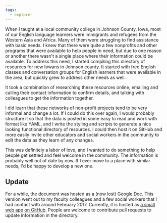 ```yaml
---
tags:
  - explorer
---
```

When I taught at a local community college in Johnson County, Iowa, most of our English language learners were immigrants and refugees from the Western Asia and Africa. Many of them were struggling to find assistance with basic needs. I knew that there were quite a few nonprofits and other programs that were available to help people in need, but due to one reason or another there wasn't a single place where their information could be available. To address this need, I started compiling this directory of resources for new Iowans in Johnson county. It started with free English classes and conversation groups for English learners that were available in the area, but quickly grew to address other needs as well.

It took a combination of researching these resources online, emailing and calling their contact information to confirm details, and talking with colleagues to get the information together.

I did learn that these networks of non-profit projects tend to be very informal and change a lot. If I could do this over again, I would probably structure it so that the data is posted in some easy to read and work with format like YAML, and I write the styling and scripts to generate a nice looking functional directory of resources. I could then host it on GitHub and more easily invite other educators and social workers in the community to edit the data as they learn of any changes.

This was definitely a labor of love, and I wanted to do something to help people get settled and feel welcome in the community. The information is probably well out of date by now. If I ever move to a place with similar needs, I'd be happy to develop a new one.

## Update
For a while, the document was hosted as a (now lost) Google Doc. This version went out to my faculty colleagues and a few social workers that I had contact with around February 2017. Currently, it is hosted as [a small web app](https://wjdenny.com/resources-johnson-county/) [on GitHub](https://github.com/wjdenny/resources-johnson-county). People are welcome to contribute pull requests to update information in the directory.